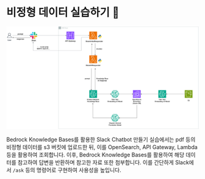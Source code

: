 # 비정형 데이터 실습하기 🚀

![architecture](img/AUSG_Architecture_fin2.png)

Bedrock Knowledge Bases를 활용한 Slack Chatbot 만들기 실습에서는 pdf 등의 비정형 데이터를 s3 버킷에 업로드한 뒤, 이를 OpenSearch, API Gateway, Lambda 등을 활용하여 조회합니다. 이후, Bedrock Knowledge Bases를 활용하여 해당 데이터를 참고하여 답변을 반환하며 참고한 자료 또한 첨부합니다. 이를 간단하게 Slack에서 `/ask` 등의 명령어로 구현하여 사용성을 높입니다.